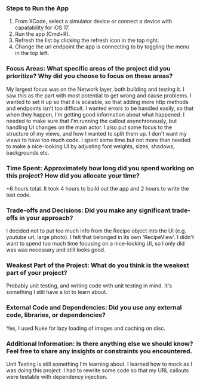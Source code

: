 ### Steps to Run the App

1. From XCode, select a simulator device or connect a device with capatability for iOS 17.
2. Run the app (Cmd+R).
3. Refresh the list by clicking the refresh icon in the top right.
4. Change the url endpoint the app is connecting to by toggling the menu in the top left.

### Focus Areas: What specific areas of the project did you prioritize? Why did you choose to focus on these areas?

My largest focus was on the Network layer, both building and testing it. I saw this as the part with most potential to get wrong and cause problems. I wanted to set it up so that it is scalable, so that adding more http methods and endpoints isn't too difficult. I wanted errors to be handled easily, so that when they happen, I'm getting good information about what happened. I needed to make sure that I'm running the callout asynchronously, but handling UI changes on the main actor.
I also put some focus to the structure of my views, and how I wanted to split them up. I don't want my views to have too much code.
I spent some time but not more than needed to make a nice-looking UI by adjusting font weights, sizes, shadows, backgrounds etc. 

### Time Spent: Approximately how long did you spend working on this project? How did you allocate your time?

~6 hours total. It took 4 hours to build out the app and 2 hours to write the test code.

### Trade-offs and Decisions: Did you make any significant trade-offs in your approach?

I decided not to put too much info from the Recipe object into the UI (e.g. youtube url, large photo). I felt that belonged in its own 'RecipeView'. I didn't want to spend too much time focusing on a nice-looking UI, so I only did was was necessary and still looks good. 

### Weakest Part of the Project: What do you think is the weakest part of your project?

Probably unit testing, and writing code with unit testing in mind. It's something I still have a lot to learn about.

### External Code and Dependencies: Did you use any external code, libraries, or dependencies?

Yes, I used Nuke for lazy loading of images and caching on disc.

### Additional Information: Is there anything else we should know? Feel free to share any insights or constraints you encountered.

Unit Testing is still something I'm learning about. I learned how to mock as I was doing this project. I had to rewrite some code so that my URL callouts were testable with dependency injection. 
